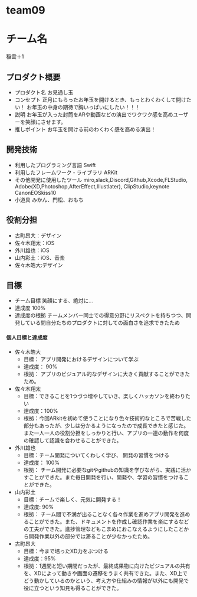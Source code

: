 # team09

# チーム名
稲雲＋1
## プロダクト概要
- プロダクト名
お見通し玉
- コンセプト
正月にもらったお年玉を開けるとき、もっとわくわくして開けたい！
お年玉の中身の期待で胸いっぱいにしたい！！！
- 説明
お年玉が入った封筒をARや動画などの演出でワクワク感を高めユーザーを笑顔にさせます。
- 推しポイント
お年玉を開ける前のわくわく感を高める演出！
## 開発技術
- 利用したプログラミング言語
  Swift 
- 利用したフレームワーク・ライブラリ
  ARKit
- その他開発に使用したツール
  miro,slack,Discord,Github,Xcode,FLStudio,
  Adobe(XD,Photoshop,AfterEffect,Illustlater),
  ClipStudio,keynote
  CanonEOSkiss10
- 小道具
  みかん、門松、おもち      
## 役割分担
- 古町昂大：デザイン
- 佐々木翔太：iOS
- 外川雄也：iOS
- 山内彩土：iOS、音楽
- 佐々木皓大:デザイン
## 目標
- チーム目標
笑顔にする、絶対に...
- 達成度
100%
- 達成度の根拠
チームメンバー同士での得意分野にリスペクトを持ちつつ、開発している間自分たちのプロダクトに対しての面白さを追求できたため
#### 個人目標と達成度
- 佐々木皓大  
  - 目標： アプリ開発におけるデザインについて学ぶ
  - 達成度： 90%
  - 根拠： アプリのビジュアル的なデザインに大きく貢献することができたため。
- 佐々木翔太  
  - 目標：できることを1つづつ増やしていき、楽しくハッカソンを終わりたい
  - 達成度：100%  
  - 根拠：今回ARkitを初めて使うことになり色々技術的なところで苦戦した部分もあったが、少しは分かるようになったので成長できたと感じた。また一人一人の役割分担をしっかりと行い、アプリの一連の動作を何度の確認して認識を合わせることができた。
- 外川雄也  
  - 目標：チーム開発についてくわしく学び、 開発の習慣をつける
  - 達成度： 100% 
  - 根拠： チーム開発に必要なgitやgithubの知識を学びながら、実践に活かすことができた。また毎日開発を行い、開発や、学習の習慣をつけることができた。
- 山内彩土  
  - 目標：チームで楽しく、元気に開発する！
  - 達成度: 90%
  - 根拠： チーム間で不満が出ることなく各々作業を進めアプリ開発を進めることができた。また、ドキュメントを作成し確認作業を楽にするなどの工夫ができた。進捗管理などもこまめにおこなえるようにしたことから開発作業以外の部分では滞ることが少なかったため。
- 古町昂大
  - 目標：今まで培ったXD力をぶつける
  - 達成度：95%
  - 根拠：1週間と短い期間だったが、最終成果物に向けたビジュアルの共有を、XDによって動きや画面の遷移をうまく共有できた。また、XD上でどう動かしているのかという、考え方や仕組みの情報が以外にも開発で役に立つという知見も得ることができた。
